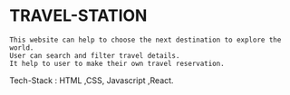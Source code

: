 # TRAVEL-STATION
	This website can help to choose the next destination to explore the world.
	User can search and filter travel details.
	It help to user to make their own travel reservation.
  Tech-Stack : HTML ,CSS, Javascript ,React.



